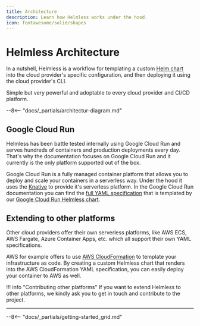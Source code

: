 ```yaml
---
title: Architecture
description: Learn how Helmless works under the hood.
icon: fontawesome/solid/shapes
---
```


# Helmless Architecture

In a nutshell, Helmless is a workflow for templating a custom [Helm chart](https://helm.sh/) into the cloud provider's specific configuration, and then deploying it using the cloud provider's CLI.

Simple but very powerful and adoptable to every cloud provider and CI/CD platform.

--8<-- "docs/_partials/architectur-diagram.md"

## Google Cloud Run

Helmless has been battle tested internally using Google Cloud Run and serves hundreds of containers and production deployments every day. That's why the documentation focuses on Google Cloud Run and it currently is the only platform supported out of the box.

Google Cloud Run is a fully managed container platform that allows you to deploy and scale your containers in a serverless way. Under the hood it uses the [Knative](https://knative.dev/) to provide it's serverless platform. In the Google Cloud Run documentation you can find the [full YAML specification](https://cloud.google.com/run/docs/reference/yaml/v1) that is templated by our [Google Cloud Run Helmless chart](https://github.com/helmless/google-cloudrun-charts/tree/main/charts/cloudrun/service).

## Extending to other platforms

Other cloud providers offer their own serverless platforms, like AWS ECS, AWS Fargate, Azure Container Apps, etc. which all support their own YAML specifications.

AWS for example offers to use [AWS CloudFormation](https://aws.amazon.com/cloudformation/) to template your infrastructure as code. By creating a custom Helmless chart that renders into the AWS CloudFormation YAML specification, you can easily deploy your container to AWS as well.

!!! info "Contributing other platforms"
    If you want to extend Helmless to other platforms, we kindly ask you to get in touch and contribute to the project.

---

--8<-- "docs/_partials/getting-started_grid.md"
